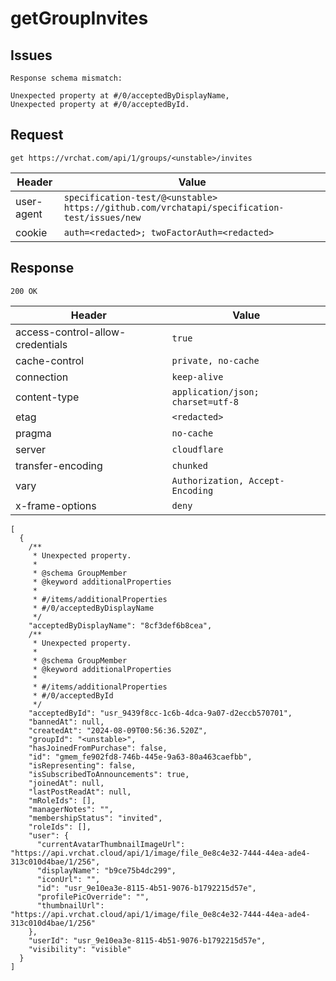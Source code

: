 # getGroupInvites

## Issues
```
Response schema mismatch:

Unexpected property at #/0/acceptedByDisplayName,
Unexpected property at #/0/acceptedById.
```

## Request
`get https://vrchat.com/api/1/groups/<unstable>/invites`

| Header | Value |
| ------ | ----- |
| user-agent | `specification-test/@<unstable> https://github.com/vrchatapi/specification-test/issues/new` |
| cookie | `auth=<redacted>; twoFactorAuth=<redacted>` |


## Response
`200 OK`

| Header | Value |
| ------ | ----- |
| access-control-allow-credentials | `true` |
| cache-control | `private, no-cache` |
| connection | `keep-alive` |
| content-type | `application/json; charset=utf-8` |
| etag | `<redacted>` |
| pragma | `no-cache` |
| server | `cloudflare` |
| transfer-encoding | `chunked` |
| vary | `Authorization, Accept-Encoding` |
| x-frame-options | `deny` |

```jsonc
[
  {
    /**
     * Unexpected property.
     *
     * @schema GroupMember
     * @keyword additionalProperties
     *
     * #/items/additionalProperties
     * #/0/acceptedByDisplayName
     */
    "acceptedByDisplayName": "8cf3def6b8cea",
    /**
     * Unexpected property.
     *
     * @schema GroupMember
     * @keyword additionalProperties
     *
     * #/items/additionalProperties
     * #/0/acceptedById
     */
    "acceptedById": "usr_9439f8cc-1c6b-4dca-9a07-d2eccb570701",
    "bannedAt": null,
    "createdAt": "2024-08-09T00:56:36.520Z",
    "groupId": "<unstable>",
    "hasJoinedFromPurchase": false,
    "id": "gmem_fe902fd8-746b-445e-9a63-80a463caefbb",
    "isRepresenting": false,
    "isSubscribedToAnnouncements": true,
    "joinedAt": null,
    "lastPostReadAt": null,
    "mRoleIds": [],
    "managerNotes": "",
    "membershipStatus": "invited",
    "roleIds": [],
    "user": {
      "currentAvatarThumbnailImageUrl": "https://api.vrchat.cloud/api/1/image/file_0e8c4e32-7444-44ea-ade4-313c010d4bae/1/256",
      "displayName": "b9ce75b4dc299",
      "iconUrl": "",
      "id": "usr_9e10ea3e-8115-4b51-9076-b1792215d57e",
      "profilePicOverride": "",
      "thumbnailUrl": "https://api.vrchat.cloud/api/1/image/file_0e8c4e32-7444-44ea-ade4-313c010d4bae/1/256"
    },
    "userId": "usr_9e10ea3e-8115-4b51-9076-b1792215d57e",
    "visibility": "visible"
  }
]
```
